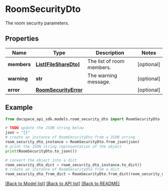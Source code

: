 # RoomSecurityDto
The room security parameters.

## Properties

Name | Type | Description | Notes
------------ | ------------- | ------------- | -------------
**members** | [**List[FileShareDto]**](FileShareDto.md) | The list of room members. | [optional] 
**warning** | **str** | The warning message. | [optional] 
**error** | [**RoomSecurityError**](RoomSecurityError.md) |  | [optional] 

## Example

```python
from docspace_api_sdk.models.room_security_dto import RoomSecurityDto

# TODO update the JSON string below
json = "{}"
# create an instance of RoomSecurityDto from a JSON string
room_security_dto_instance = RoomSecurityDto.from_json(json)
# print the JSON string representation of the object
print(RoomSecurityDto.to_json())

# convert the object into a dict
room_security_dto_dict = room_security_dto_instance.to_dict()
# create an instance of RoomSecurityDto from a dict
room_security_dto_from_dict = RoomSecurityDto.from_dict(room_security_dto_dict)
```
[[Back to Model list]](../README.md#documentation-for-models) [[Back to API list]](../README.md#documentation-for-api-endpoints) [[Back to README]](../README.md)



